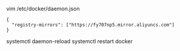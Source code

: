 vim /etc/docker/daemon.json

```
{
  "registry-mirrors": ["https://fy707np5.mirror.aliyuncs.com"]
}
```

systemctl daemon-reload
systemctl restart docker